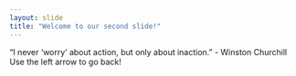 ```yaml
---
layout: slide
title: "Welcome to our second slide!"
---
```

“I never ‘worry’ about action, but only about inaction.” - Winston Churchill 
Use the left arrow to go back!
